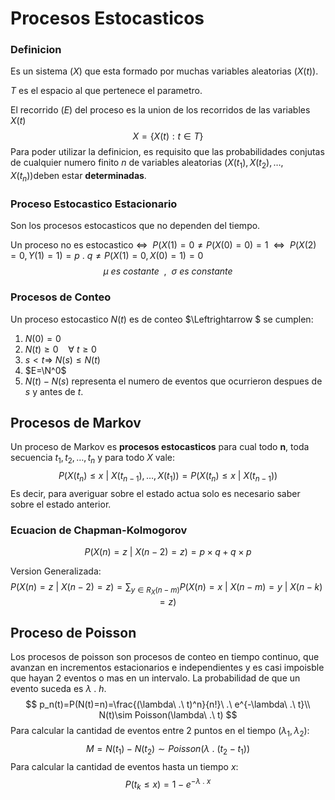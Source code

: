 # Procesos Estocasticos

### Definicion

Es un sistema $(X)$ que esta formado por muchas variables aleatorias $(X(t))$.

$T$ es el espacio al que pertenece el parametro.

El recorrido $(E)$ del proceso es la union de los recorridos de las variables $X(t)$ 
$$
X=\{X(t):t\in T\}
$$
Para poder utilizar la definicion, es requisito que las probabilidades conjutas de cualquier numero finito $n$  de variables aleatorias $(X(t_1),X(t_2),\dots,X(t_n))$deben estar **determinadas**.



### Proceso Estocastico Estacionario

Son los procesos estocasticos que no dependen del tiempo.

Un proceso no es estocastico $\Leftrightarrow~~P(X(1)=0\neq P(X(0)=0)=1~~\Leftrightarrow~~P(X(2)=0,Y(1)=1)=p~.~q\neq P(X(1)=0,X(0)=1)=0$
$$
\mu~es~costante~~,~~\sigma~es~constante
$$

### Procesos de Conteo

Un proceso estocastico $N(t)$ es de conteo $\Leftrightarrow $ se cumplen:

1. $N(0)=0$
2. $N(t)\geq0~~~~\forall~t\geq0$
3. $s<t \Rightarrow~N(s)\leq N(t)$
4. $E=\N^0$
5. $N(t)-N(s)$ representa el numero de eventos que ocurrieron despues de $s$ y antes de $t$.

 

## Procesos de Markov

Un proceso de Markov es **procesos estocasticos** para cual todo **n**, toda secuencia $t_1,t_2,\dots,t_n$ y para todo $X$ vale:
$$
P(X(t_n)\leq x~|~X(t_{n-1}),\dots,X(t_1)) = P(X(t_n)\leq x~|~X(t_{n-1}))
$$
Es decir, para averiguar sobre el estado actua solo es necesario saber sobre el estado anterior.

### Ecuacion de Chapman-Kolmogorov

$$
P(X(n)=z~|~X(n-2)=z)=p\times q + q\times p
$$

Version Generalizada:
$$
P(X(n)=z~|~X(n-2)=z)=\sum_{y\in R_X(n-m)}P(X(n)=x~|~X(n-m)= y~|~X(n-k)=z)
$$

## Proceso de Poisson

Los procesos de poisson son procesos de conteo en tiempo continuo, que avanzan en incrementos estacionarios e independientes y es casi impoisble que hayan 2 eventos o mas en un intervalo. La probabilidad de que un evento suceda es $\lambda\ .\ h$.
$$
p_n(t)=P(N(t)=n)=\frac{(\lambda\ .\ t)^n}{n!}\ .\ e^{-\lambda\ .\ t}\\
N(t)\sim Poisson(\lambda\ .\ t)
$$
Para calcular la cantidad de eventos entre 2 puntos en el tiempo $(\lambda_1,\lambda_2)$:
$$
M = N(t_1)-N(t_2)\sim Poisson(\lambda\ .\ (t_2-t_1))
$$
Para calcular la cantidad de eventos hasta un tiempo $x$:
$$
P(t_k\leq x)=1-e^{-\lambda\ .\ x}
$$


















